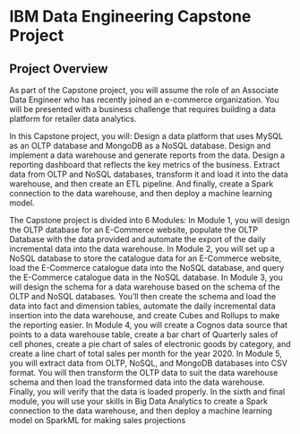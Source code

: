 # IBM Data Engineering Capstone Project

## Project Overview
As part of the Capstone project, you will assume the role of an Associate Data Engineer who has 
recently joined an e-commerce organization. You will be presented with a business challenge that 
requires building a data platform for retailer data analytics.

In this Capstone project, you will:
Design a data platform that uses MySQL as an OLTP database and MongoDB as a NoSQL database.
Design and implement a data warehouse and generate reports from the data.
Design a reporting dashboard that reflects the key metrics of the business.
Extract data from OLTP and NoSQL databases, transform it and load it into the data warehouse, and 
then create an ETL pipeline.
And finally, create a Spark connection to the data warehouse, and then deploy a machine learning 
model.

The Capstone project is divided into 6 Modules:
In Module 1, you will design the OLTP database for an E-Commerce website, populate the OLTP
Database with the data provided and automate the export of the daily incremental data into the data 
warehouse.
In Module 2, you will set up a NoSQL database to store the catalogue data for an E-Commerce
website, load the E-Commerce catalogue data into the NoSQL database, and query the E-Commerce 
catalogue data in the NoSQL database.
In Module 3, you will design the schema for a data warehouse based on the schema of the OLTP and 
NoSQL databases. You’ll then create the schema and load the data into fact and dimension tables, 
automate the daily incremental data insertion into the data warehouse, and create Cubes and 
Rollups to make the reporting easier.
In Module 4, you will create a Cognos data source that points to a data warehouse table, create a bar 
chart of Quarterly sales of cell phones, create a pie chart of sales of electronic goods by category, and 
create a line chart of total sales per month for the year 2020.
In Module 5, you will extract data from OLTP, NoSQL, and MongoDB databases into CSV 
format. You will then transform the OLTP data to suit the data warehouse schema and then load the 
transformed data into the data warehouse. Finally, you will verify that the data is loaded properly.
In the sixth and final module, you will use your skills in Big Data Analytics to create a Spark 
connection to the data warehouse, and then deploy a machine learning model on SparkML for making 
sales projections
